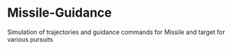 # Missile-Guidance
Simulation of trajectories and guidance commands for Missile and target for various pursuits
